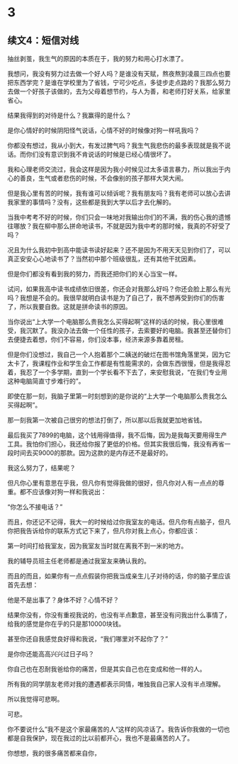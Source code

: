 # 3



## 续文4：短信对线

抽丝剥茧，我生气的原因的本质在于，我的努力和用心打水漂了。

我想问，我没有努力过去做一个好人吗？是谁没有天赋，熬夜熬到凌晨三四点也要把东西学完？是谁在学校里为了省钱，宁可少吃点，多徒步走点路的？我那么努力去做一个好孩子该做的，去为父母着想节约，与人为善，和老师打好关系，给家里省心。

结果我得到的对待是什么？我赢得的是什么？

是你心情好的时候阴阳怪气说话，心情不好的时候像对狗一样吼我吗？

你都没有想过，我从小到大，有发过脾气吗？我生气我悲伤的最多表现就是我不说话。而你们没有意识到我不肯说话的时候是已经心情很坏了。

我和心理老师交流过，我会这样是因为我小时候见过太多语言暴力，所以我出于内心的善良，生气或者悲伤的时候，不会像别的孩子那样大哭大闹。

但是我心里有苦的时候，我有谁可以倾诉呢？我有朋友吗？我有老师可以放心去讲我家里的事情吗？没有，这些都是我到大学以后才去化解的。

当我中考考不好的时候，你们只会一味地对我输出你们的不满，我的伤心我的遗憾往哪放？我在柳中那么拼命地读书，不就是因为我中考的那时候，我真的不好受了吗？

况且为什么我初中到高中能读书读好起来？还不是因为不用天天见到你们了，可以真正安安心心地读书了？当然初中那个班级很乱，还有其他干扰因素。

但是你们都没有看到我的努力，而我还把你们的关心当宝一样。

试问，如果我高中读书成绩依旧很差，你还会对我那么好吗？你还会脸上那么有光吗？我想是不会的。我很早就明白读书是为了自己了，我不想再受到你们的伤害了，所以我要自救。这就是拼命读书的原因。

当你说出“上大学一个电脑那么贵我怎么买得起啊”这样的话的时候，我心里很难受，我沉默了。我没办法去做一个任性的孩子，去索要好的电脑。我甚至还替你们去便捷去着想，你们不容易，你们没本事，经济来源多靠着房租。

但是你们没想过，我自己一个人抱着那个二姨送的破烂在图书馆角落里哭，因为它太卡了，我课程作业和学生会工作都是有性能需求的，会做东西很慢，但是我得忍着，我忍了一个多学期，直到一个学长看不下去了，来安慰我说，“在我们专业用这种电脑简直寸步难行的”。

即使在那一刻，我脑子里第一时刻想到的是你说的“上大学一个电脑那么贵我怎么买得起啊”。

那一刻我第一次被自己很穷的想法打倒了，所以那以后我就更加地省钱。

最后我买了7899的电脑，这个钱用得值得，我不后悔，因为是我每天要用得生产工具。我怕你们担心，我还给你报了更低的价格。但其实我很后悔，我没有再省一段时间去买9000的那款。因为这款的是内存还不是最好的。

我这么努力了，结果呢？

但凡你心里有意思在乎我，但凡你有觉得我做的很好，但凡你对人有一点点的尊重。都不应该像对狗一样和我说出：

“你怎么不接电话？”

而且，你还记不记得，我大一的时候给过你我室友的电话。但凡你有点脑子，但凡你把我告诉给你的联系方式记下来了，但凡你对我上点心，你都应该：

第一时间打给我室友，因为我室友当时就在离我不到一米的地方。

我的辅导员班主任老师都是通过我室友来确认我的。

而且的而且，如果你有一点点假装你把我当成亲生儿子对待的话，你的脑子里应该首先去想：

他是不是出事了？身体不好？心情不好？



结果你没有，你没有重视我说的，也没有半点歉意，甚至没有问我出什么事情了，给我的感觉是你在乎的只是那10000块钱。

甚至你还自我感觉良好得和我说，“我们哪里对不起你了？”

是你你还能高高兴兴过日子吗？

你自己也在忍耐我爸给你的痛苦，但是其实自己也在变成和他一样的人。

所有我的同学朋友老师对我的遭遇都表示同情，唯独我自己家人没有半点理解。

所以我觉得可悲啊。

可悲。



你不要说什么”我不是这个家最痛苦的人“这样的风凉话了。我告诉你我做的一切也都是自我保护，现在我过的比以前都开心，我也不是最痛苦的人了。

你想想，我的很多痛苦都来自你，







